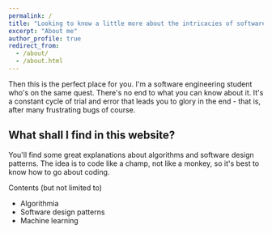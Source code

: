 ```yaml
---
permalink: /
title: "Looking to know a little more about the intricacies of software development?"
excerpt: "About me"
author_profile: true
redirect_from: 
  - /about/
  - /about.html
---
```


Then this is the perfect place for you. I'm a software engineering student who's on the same quest. There's no end to what you can know about it. It's a constant cycle of trial and error that leads you to glory in the end - that is, after many frustrating bugs of course. 

What shall I find in this website?
------
You'll find some great explanations about algorithms and software design patterns. The idea is to code like a champ, not like a monkey, so it's best to know how to go about coding.

Contents (but not limited to)
- Algorithmia
- Software design patterns
- Machine learning
